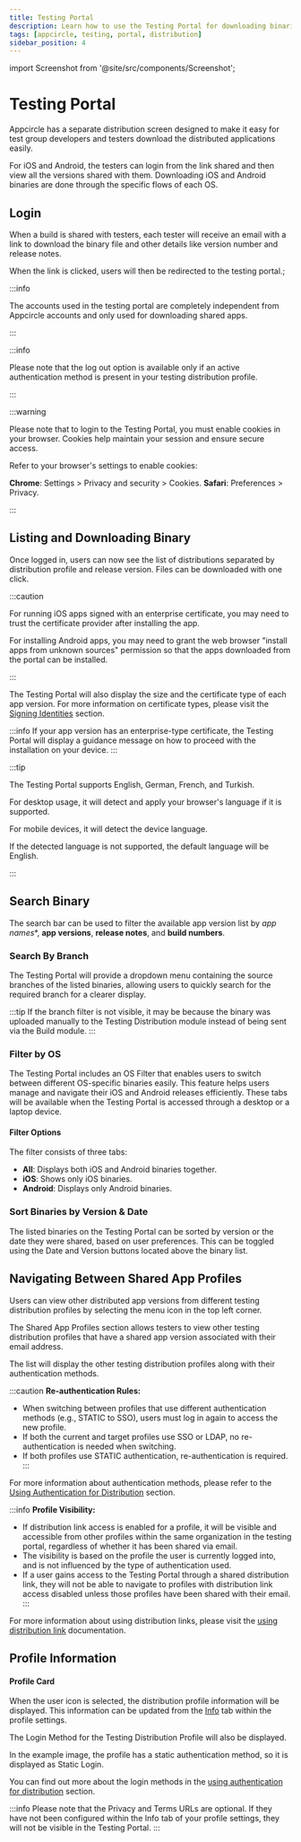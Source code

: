 ```yaml
---
title: Testing Portal
description: Learn how to use the Testing Portal for downloading binaries. Streamline your app testing process with Appcircle.
tags: [appcircle, testing, portal, distribution]
sidebar_position: 4
---
```


import Screenshot from '@site/src/components/Screenshot';

# Testing Portal

Appcircle has a separate distribution screen designed to make it easy for test group developers and testers download the distributed applications easily.

For iOS and Android, the testers can login from the link shared and then view all the versions shared with them. Downloading iOS and Android binaries are done through the specific flows of each OS.

## Login

When a build is shared with testers, each tester will receive an email with a link to download the binary file and other details like version number and release notes.

When the link is clicked, users will then be redirected to the testing portal.;

:::info

The accounts used in the testing portal are completely independent from Appcircle accounts and only used for downloading shared apps.

:::

<Screenshot url="https://cdn.appcircle.io/docs/assets/BE-4071-portalentry.png" />

<Screenshot url="https://cdn.appcircle.io/docs/assets/BE5183-mobile1.png" alt="Mobile Login"/>

:::info

Please note that the log out option is available only if an active authentication method is present in your testing distribution profile.

:::

:::warning

Please note that to login to the Testing Portal, you must enable cookies in your browser. Cookies help maintain your session and ensure secure access.

Refer to your browser's settings to enable cookies:

**Chrome**: Settings > Privacy and security > Cookies.
**Safari**: Preferences > Privacy.

:::

## Listing and Downloading Binary

Once logged in, users can now see the list of distributions separated by distribution profile and release version. Files can be downloaded with one click.

:::caution

For running iOS apps signed with an enterprise certificate, you may need to trust the certificate provider after installing the app.

For installing Android apps, you may need to grant the web browser "install apps from unknown sources" permission so that the apps downloaded from the portal can be installed.

:::

<Screenshot url="https://cdn.appcircle.io/docs/assets/BE5785-filter.png" />

The Testing Portal will also display the size and the certificate type of each app version. For more information on certificate types, please visit the [Signing Identities](/signing-identities) section.

<Screenshot url="https://cdn.appcircle.io/docs/assets/BE5785-filter5.png" alt="Testing Portal Binary Size" />

:::info
If your app version has an enterprise-type certificate, the Testing Portal will display a guidance message on how to proceed with the installation on your device.
:::

<Screenshot url="https://cdn.appcircle.io/docs/assets/BE-4071-enterprise.png" />

:::tip

The Testing Portal supports English, German, French, and Turkish.

For desktop usage, it will detect and apply your browser's language if it is supported.

For mobile devices, it will detect the device language.

If the detected language is not supported, the default language will be English.

:::

<Screenshot url="https://cdn.appcircle.io/docs/assets/BE-4071-language.png" />

## Search Binary

The search bar can be used to filter the available app version list by *app names**, **app versions**, **release notes**, and **build numbers**. 

<Screenshot url="https://cdn.appcircle.io/docs/assets/BE5183-search.png" alt="Testing Portal Search Bar"/>

<Screenshot url="https://cdn.appcircle.io/docs/assets/BE5183-mobile2.png" alt="Mobile Search" />

### Search By Branch

The Testing Portal will provide a dropdown menu containing the source branches of the listed binaries, allowing users to quickly search for the required branch for a clearer display.

<Screenshot url="https://cdn.appcircle.io/docs/assets/BE5183-branch.png" alt="Filter by Branch" />

:::tip
If the branch filter is not visible, it may be because the binary was uploaded manually to the Testing Distribution module instead of being sent via the Build module.
:::

### Filter by OS

The Testing Portal includes an OS Filter that enables users to switch between different OS-specific binaries easily. This feature helps users manage and navigate their iOS and Android releases efficiently. These tabs will be available when the Testing Portal is accessed through a desktop or a laptop device.

<Screenshot url="https://cdn.appcircle.io/docs/assets/BE5785-filter.png" />

#### Filter Options

The filter consists of three tabs:
- **All**: Displays both iOS and Android binaries together.
- **iOS**: Shows only iOS binaries.
- **Android**: Displays only Android binaries.

<Screenshot url="https://cdn.appcircle.io/docs/assets/BE5785-filter4.png" />

<Screenshot url="https://cdn.appcircle.io/docs/assets/BE5785-filter3.png" />

### Sort Binaries by Version & Date

The listed binaries on the Testing Portal can be sorted by version or the date they were shared, based on user preferences. This can be toggled using the Date and Version buttons located above the binary list.

<Screenshot url="https://cdn.appcircle.io/docs/assets/BE5183-sort.png" alt="Sort by Date or Version" />

## Navigating Between Shared App Profiles

Users can view other distributed app versions from different testing distribution profiles by selecting the menu icon in the top left corner.

<Screenshot url="https://cdn.appcircle.io/docs/assets/BE-4071-portal4.png" />

The Shared App Profiles section allows testers to view other testing distribution profiles that have a shared app version associated with their email address.

<Screenshot url="https://cdn.appcircle.io/docs/assets/BE-4163-portal.png" />

The list will display the other testing distribution profiles along with their authentication methods.

:::caution
**Re-authentication Rules:**
- When switching between profiles that use different authentication methods (e.g., STATIC to SSO), users must log in again to access the new profile.
- If both the current and target profiles use SSO or LDAP, no re-authentication is needed when switching.
- If both profiles use STATIC authentication, re-authentication is required.
:::

For more information about authentication methods, please refer to the [Using Authentication for Distribution](/testing-distribution/create-or-select-a-distribution-profile#authentication) section.

:::info
**Profile Visibility:**
- If distribution link access is enabled for a profile, it will be visible and accessible from other profiles within the same organization in the testing portal, regardless of whether it has been shared via email.
- The visibility is based on the profile the user is currently logged into, and is not influenced by the type of authentication used.
- If a user gains access to the Testing Portal through a shared distribution link, they will not be able to navigate to profiles with distribution link access disabled unless those profiles have been shared with their email.
:::

For more information about using distribution links, please visit the [using distribution link](/testing-distribution/create-or-select-a-distribution-profile#distribution-link) documentation.

## Profile Information

#### Profile Card

When the user icon is selected, the distribution profile information will be displayed. This information can be updated from the [Info](/testing-distribution/create-or-select-a-distribution-profile#information) tab within the profile settings.

<Screenshot url='https://cdn.appcircle.io/docs/assets/BE-4071-info2.png' />

The Login Method for the Testing Distribution Profile will also be displayed.

In the example image, the profile has a static authentication method, so it is displayed as Static Login.

You can find out more about the login methods in the [using authentication for distribution](/testing-distribution/create-or-select-a-distribution-profile#authentication) section.

:::info
Please note that the Privacy and Terms URLs are optional. If they have not been configured within the Info tab of your profile settings, they will not be visible in the Testing Portal.
:::
